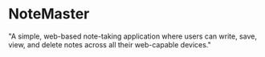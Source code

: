 # NoteMaster
"A simple, web-based note-taking application where users can write, save, view, and delete notes across all their web-capable devices."
